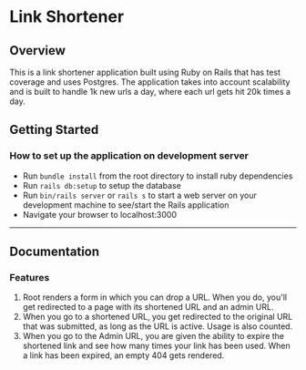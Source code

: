 # Link Shortener

## Overview
This is a link shortener application built using Ruby on Rails that has test
coverage and uses Postgres. The application takes into account scalability and
is built to handle 1k new urls a day, where each url gets hit 20k times a day.


## Getting Started

### How to set up the application on development server
- Run `bundle install` from the root directory to install
  ruby dependencies
- Run `rails db:setup` to setup the database
- Run `bin/rails server` or `rails s` to start a web server on your development
  machine to see/start the Rails application
- Navigate your browser to localhost:3000

-------------------------------------------------------------------------------
## Documentation

### Features

1. Root renders a form in which you can drop a URL. When you do,
   you'll get redirected to a page with its shortened URL and an admin URL.
2. When you go to a shortened URL, you get redirected to the
   original URL that was submitted, as long as the URL is active. Usage is also
   counted.
3. When you go to the Admin URL, you are given the ability to
   expire the shortened link and see how many times your link has been used.
   When a link has been expired, an empty 404 gets rendered.
